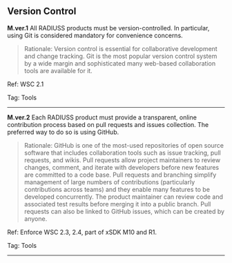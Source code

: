 ## Version Control

**M.ver.1** All RADIUSS products must be version-controlled. In particular, using Git is considered mandatory for convenience concerns.

> Rationale: Version control is essential for collaborative development and change tracking. Git is the most popular version control system by a wide margin and sophisticated many web-based collaboration tools are available for it.

Ref: WSC 2.1

Tag: Tools 

---

**M.ver.2** Each RADIUSS product must provide a transparent, online contribution process based on pull requests and issues collection. The preferred way to do so is using GitHub.

> Rationale: GitHub is one of the most-used repositories of open source software that includes collaboration tools such as issue tracking, pull requests, and wikis. Pull requests allow project maintainers to review changes, comment, and iterate with developers before new features are committed to a code base. Pull requests and branching simplify management of large numbers of contributions (particularly contributions across teams) and they enable many features to be developed concurrently. The product maintainer can review code and associated test results before merging it into a public branch. Pull requests can also be linked to GitHub issues, which can be created by anyone.

Ref: Enforce WSC 2.3, 2.4, part of xSDK M10 and R1.

Tag: Tools 

---
